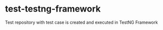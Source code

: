 # test-testng-framework

Test repository with test case is created and executed in TestNG Framework

